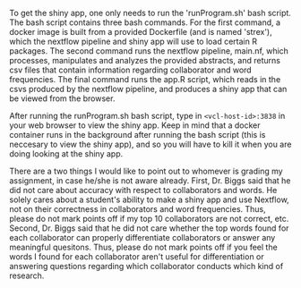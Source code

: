 To get the shiny app, one only needs to run the 'runProgram.sh' bash script. The bash script contains three bash commands. For the first command, a docker image is built from a provided Dockerfile (and is named 'strex'), which the nextflow pipeline and shiny app will use to load certain R packages. The second command runs the nextflow pipeline, main.nf, which processes, manipulates and analyzes the provided abstracts, and returns csv files that contain information regarding collaborator and word frequencies. The final command runs the app.R script, which reads in the csvs produced by the nextflow pipeline, and produces a shiny app that can be viewed from the browser. 

After running the runProgram.sh bash script, type in `<vcl-host-id>:3838` in your web browser to view the shiny app. Keep in mind that a docker container runs in the background after running the bash script (this is neccesary to view the shiny app), and so you will have to kill it when you are doing looking at the shiny app. 

There are a two things I would like to point out to whomever is grading my assignment, in case he/she is not aware already. First, Dr. Biggs said that he did not care about accuracy with respect to collaborators and words. He solely cares about a student's ability to make a shiny app and use Nextflow, not on their correctness in collaborators and word frequencies. Thus, please do not mark points off if my top 10 collaborators are not correct, etc. Second, Dr. Biggs said that he did not care whether the top words found for each collaborator can properly differentiate collaborators or answer any meaningful quesitons. Thus, please do not mark points off if you feel the words I found for each collaborator aren't useful for differentiation or answering questions regarding which collaborator conducts which kind of research.
